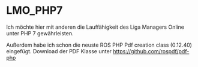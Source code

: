 # LMO_PHP7
Ich möchte hier mit anderen die Lauffähigkeit des Liga Managers Online unter PHP 7 gewährleisten.

Außerdem habe ich schon die neuste ROS PHP Pdf creation class (0.12.40) eingefügt.
Download der PDF Klasse unter https://github.com/rospdf/pdf-php
